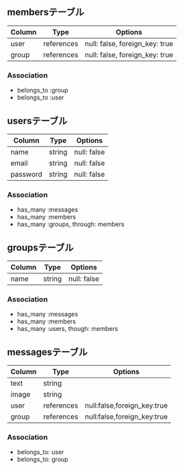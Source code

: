## membersテーブル

|Column|Type|Options|
|------|----|-------|
|user|references|null: false, foreign_key: true|
|group|references|null: false, foreign_key: true|

### Association
- belongs_to :group
- belongs_to :user


## usersテーブル

|Column|Type|Options|
|------|----|-------|
|name|string|null: false|
|email|string|null: false|
|password|string|null: false|

### Association
- has_many :messages
- has_many :members
- has_many :groups, through: members


## groupsテーブル

|Column|Type|Options|
|------|----|-------|
|name|string|null: false|

### Association
- has_many :messages
- has_many :members
- has_many :users, though: members


## messagesテーブル
|Column|Type|Options|
|------|----|-------|
|text|string|       |
|image|string|      |
|user|references|null:false,foreign_key:true|
|group|references|null:false,foreign_key:true|

### Association
- belongs_to: user
- belongs_to: group
